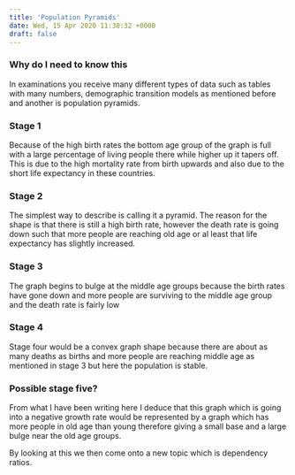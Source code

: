 ```yaml
---
title: 'Population Pyramids'
date: Wed, 15 Apr 2020 11:38:32 +0000
draft: false
---
```


### Why do I need to know this

In examinations you receive many different types of data such as tables with many numbers, demographic transition models as mentioned before and another is population pyramids.

### Stage 1

Because of the high birth rates the bottom age group of the graph is full with a large percentage of living people there while higher up it tapers off. This is due to the high mortality rate from birth upwards and also due to the short life expectancy in these countries.

### Stage 2

The simplest way to describe is calling it a pyramid. The reason for the shape is that there is still a high birth rate, however the death rate is going down such that more people are reaching old age or al least that life expectancy has slightly increased.

### Stage 3

The graph begins to bulge at the middle age groups because the birth rates have gone down and more people are surviving to the middle age group and the death rate is fairly low

### Stage 4

Stage four would be a convex graph shape because there are about as many deaths as births and more people are reaching middle age as mentioned in stage 3 but here the population is stable.

### Possible stage five?

From what I have been writing here I deduce that this graph which is going into a negative growth rate would be represented by a graph which has more people in old age than young therefore giving a small base and a large bulge near the old age groups.

By looking at this we then come onto a new topic which is dependency ratios.